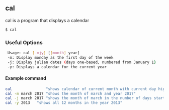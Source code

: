 ---
---

cal
-------
cal is a program that displays a calendar
<!-- one line explanation would go here -->


<!-- minimal example -->
~~~ bash
$ cal
~~~

<!--more-->

### Useful Options
~~~ bash
 Usage: cal [-mjy] [[month] year]
 -m: Display monday as the first day of the week
 -j: Display julian dates (days one-based, numbered from January 1)
 -y: Displays a calendar for the current year
~~~




#### Example command
~~~ bash
cal               "shows calendar of current month with current day highlighted"
cal -m march 2017 "shows the month of march and year 2017"
cal -j march 2017 "shows the month of march in the number of days starting from January 1st"
cal -y 2013	  "shows all 12 months in the year 2013"
~~~
